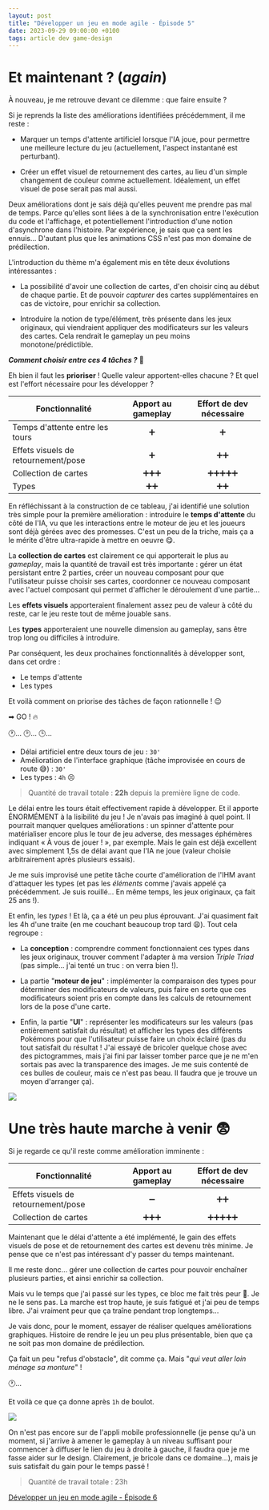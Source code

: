 ```yaml
---
layout: post
title: "Développer un jeu en mode agile - Épisode 5"
date: 2023-09-29 09:00:00 +0100
tags: article dev game-design
---
```


# Et maintenant ? (_again_)

À nouveau, je me retrouve devant ce dilemme : que faire ensuite&nbsp;?

Si je reprends la liste des améliorations identifiées précédemment, il me reste&nbsp;:

- Marquer un temps d'attente artificiel lorsque l'IA joue, pour permettre une meilleure lecture du jeu (actuellement, l'aspect instantané est perturbant).

- Créer un effet visuel de retournement des cartes, au lieu d'un simple changement de couleur comme actuellement. Idéalement, un effet visuel de pose serait pas mal aussi.

Deux améliorations dont je sais déjà qu'elles peuvent me prendre pas mal de temps. Parce qu'elles sont liées à de la synchronisation entre l'exécution du code et l'affichage, et potentiellement l'introduction d'une notion d'asynchrone dans l'histoire. Par expérience, je sais que ça sent les ennuis... D'autant plus que les animations CSS n'est pas mon domaine de prédilection.

L'introduction du thème m'a également mis en tête deux évolutions intéressantes&nbsp;:

- La possibilité d'avoir une collection de cartes, d'en choisir cinq au début de chaque partie. Et de pouvoir _capturer_ des cartes supplémentaires en cas de victoire, pour enrichir sa collection.

- Introduire la notion de type/élément, très présente dans les jeux originaux, qui viendraient appliquer des modificateurs sur les valeurs des cartes. Cela rendrait le gameplay un peu moins monotone/prédictible.

**_Comment choisir entre ces 4 tâches ?_**&nbsp;🤔

Eh bien il faut les **prioriser**&nbsp;! Quelle valeur apportent-elles chacune&nbsp;? Et quel est l'effort nécessaire pour les développer&nbsp;?

| Fonctionnalité                      | Apport au gameplay | Effort de dev nécessaire |
| ----------------------------------- | :----------------: | :----------------------: |
| Temps d'attente entre les tours     |         ➕         |            ➕            |
| Effets visuels de retournement/pose |         ➕         |           ➕➕           |
| Collection de cartes                |       ➕➕➕       |        ➕➕➕➕➕        |
| Types                               |        ➕➕        |           ➕➕           |

En réfléchissant à la construction de ce tableau, j'ai identifié une solution très simple pour la première amélioration&nbsp;: introduire le **temps d'attente** du côté de l'IA, vu que les interactions entre le moteur de jeu et les joueurs sont déjà gérées avec des promesses. C'est un peu de la triche, mais ça a le mérite d'être ultra-rapide à mettre en oeuvre&nbsp;😋.

La **collection de cartes** est clairement ce qui apporterait le plus au _gameplay_, mais la quantité de travail est très importante&nbsp;: gérer un état persistant entre 2 parties, créer un nouveau composant pour que l'utilisateur puisse choisir ses cartes, coordonner ce nouveau composant avec l'actuel composant qui permet d'afficher le déroulement d'une partie...

Les **effets visuels** apporteraient finalement assez peu de valeur à côté du reste, car le jeu reste tout de même jouable sans.

Les **types** apporteraient une nouvelle dimension au gameplay, sans être trop long ou difficiles à introduire.

Par conséquent, les deux prochaines fonctionnalités à développer sont, dans cet ordre&nbsp;:

- Le temps d'attente
- Les types

Et voilà comment on priorise des tâches de façon rationnelle&nbsp;!&nbsp;😉

➡ GO ! 🔥

🕐... 🕑... 🕒...

- Délai artificiel entre deux tours de jeu : `30'`
- Amélioration de l'interface graphique (tâche improvisée en cours de route 😅)&nbsp;: `30'`
- Les types&nbsp;: `4h` 😣

> Quantité de travail totale : **22h** depuis la première ligne de code.

Le délai entre les tours était effectivement rapide à développer. Et il apporte ÉNORMÉMENT à la lisibilité du jeu&nbsp;! Je n'avais pas imaginé à quel point. Il pourrait manquer quelques améliorations&nbsp;: un spinner d'attente pour matérialiser encore plus le tour de jeu adverse, des messages éphémères indiquant «&nbsp;À vous de jouer !&nbsp;», par exemple. Mais le gain est déjà excellent avec simplement 1,5s de délai avant que l'IA ne joue (valeur choisie arbitrairement après plusieurs essais).

Je me suis improvisé une petite tâche courte d'amélioration de l'IHM avant d'attaquer les types (et pas les _éléments_ comme j'avais appelé ça précédemment. Je suis rouillé... En même temps, les jeux originaux, ça fait 25 ans&nbsp;!).

Et enfin, les _types_&nbsp;! Et là, ça a été un peu plus éprouvant. J'ai quasiment fait les 4h d'une traite (en me couchant beaucoup trop tard&nbsp;😩). Tout cela regroupe&nbsp;:

- La **conception** : comprendre comment fonctionnaient ces types dans les jeux originaux, trouver comment l'adapter à ma version _Triple Triad_ (pas simple... j'ai tenté un truc : on verra bien&nbsp;!).

- La partie "**moteur de jeu**" : implémenter la comparaison des types pour déterminer des modificateurs de valeurs, puis faire en sorte que ces modificateurs soient pris en compte dans les calculs de retournement lors de la pose d'une carte.

- Enfin, la partie "**UI**" : représenter les modificateurs sur les valeurs (pas entièrement satisfait du résultat) et afficher les types des différents Pokémons pour que l'utilisateur puisse faire un choix éclairé (pas du tout satisfait du résultat&nbsp;! J'ai essayé de bricoler quelque chose avec des pictogrammes, mais j'ai fini par laisser tomber parce que je ne m'en sortais pas avec la transparence des images. Je me suis contenté de ces bulles de couleur, mais ce n'est pas beau. Il faudra que je trouve un moyen d'arranger ça).

![](/assets/images/pokemon-triad/pokemon-triad-types.png)

# Une très haute marche à venir&nbsp;😨

Si je regarde ce qu'il reste comme amélioration imminente&nbsp;:

| Fonctionnalité                      | Apport au gameplay | Effort de dev nécessaire |
| ----------------------------------- | :----------------: | :----------------------: |
| Effets visuels de retournement/pose |         ➖         |           ➕➕           |
| Collection de cartes                |       ➕➕➕       |        ➕➕➕➕➕        |

Maintenant que le délai d'attente a été implémenté, le gain des effets visuels de pose et de retournement des cartes est devenu très minime. Je pense que ce n'est pas intéressant d'y passer du temps maintenant.

Il me reste donc... gérer une collection de cartes pour pouvoir enchaîner plusieurs parties, et ainsi enrichir sa collection.

Mais vu le temps que j'ai passé sur les types, ce bloc me fait très peur&nbsp;😬. Je ne le sens pas. La marche est trop haute, je suis fatigué et j'ai peu de temps libre. J'ai vraiment peur que ça traîne pendant trop longtemps...

Je vais donc, pour le moment, essayer de réaliser quelques améliorations graphiques. Histoire de rendre le jeu un peu plus présentable, bien que ça ne soit pas mon domaine de prédilection.

Ça fait un peu "refus d'obstacle", dit comme ça. Mais "_qui veut aller loin ménage sa monture_"&nbsp;!

🕐...

Et voilà ce que ça donne après `1h` de boulot.

![](/assets/images/pokemon-triad/pokemon-triad-ui-upgrade.png)

On n'est pas encore sur de l'appli mobile professionnelle (je pense qu'à un moment, si j'arrive à amener le gameplay à un niveau suffisant pour commencer à diffuser le lien du jeu à droite à gauche, il faudra que je me fasse aider sur le design. Clairement, je bricole dans ce domaine...), mais je suis satisfait du gain pour le temps passé&nbsp;!

> Quantité de travail totale : 23h

<a class="navigation next" href="{% link _posts/2023/2023-10-30-developper-jeu-mode-agile-episode-6.md %}">Développer un jeu en mode agile - Épisode 6</a>
